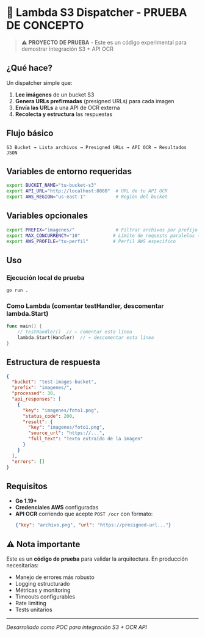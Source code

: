 # 🧪 Lambda S3 Dispatcher - PRUEBA DE CONCEPTO

> ⚠️ **PROYECTO DE PRUEBA** - Este es un código experimental para demostrar integración S3 + API OCR

## ¿Qué hace?

Un dispatcher simple que:

1. **Lee imágenes** de un bucket S3 
2. **Genera URLs prefirmadas** (presigned URLs) para cada imagen
3. **Envía las URLs** a una API de OCR externa
4. **Recolecta y estructura** las respuestas

## Flujo básico


```
S3 Bucket → Lista archivos → Presigned URLs → API OCR → Resultados JSON
```

## Variables de entorno requeridas

```bash
export BUCKET_NAME="tu-bucket-s3"
export API_URL="http://localhost:8080"  # URL de tu API OCR
export AWS_REGION="us-east-1"           # Región del bucket
```

## Variables opcionales

```bash
export PREFIX="imagenes/"               # Filtrar archivos por prefijo
export MAX_CONCURRENCY="10"            # Límite de requests paralelos (default: 10)
export AWS_PROFILE="tu-perfil"         # Perfil AWS específico
```

## Uso

### Ejecución local de prueba
```bash
go run .
```

### Como Lambda (comentar testHandler, descomentar lambda.Start)
```go
func main() {
    // testHandler()  // ← comentar esta línea
    lambda.Start(Handler)  // ← descomentar esta línea
}
```

## Estructura de respuesta

```json
{
  "bucket": "test-images-bucket",
  "prefix": "imagenes/",
  "processed": 30,
  "api_responses": [
    {
      "key": "imagenes/foto1.png",
      "status_code": 200,
      "result": {
        "key": "imagenes/foto1.png",
        "source_url": "https://...",
        "full_text": "Texto extraído de la imagen"
      }
    }
  ],
  "errors": []
}
```

## Requisitos

- **Go 1.19+**
- **Credenciales AWS** configuradas
- **API OCR** corriendo que acepte `POST /ocr` con formato:
  ```json
  {"key": "archivo.png", "url": "https://presigned-url..."}
  ```

## ⚠️ Nota importante

Este es un **código de prueba** para validar la arquitectura. En producción necesitarías:

- Manejo de errores más robusto
- Logging estructurado
- Métricas y monitoring
- Timeouts configurables
- Rate limiting
- Tests unitarios

---

*Desarrollado como POC para integración S3 + OCR API*